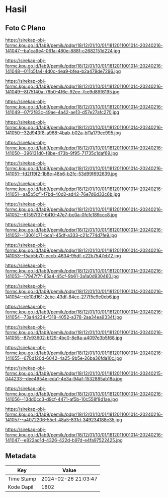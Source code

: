 # Hasil

## Foto C Plano

https://sirekap-obj-formc.kpu.go.id/fab9/pemilu/pdpr/18/12/01/10/01/1812011001014-20240216-141047--ba1ca9e4-061a-480e-888f-c2682151d224.jpg

https://sirekap-obj-formc.kpu.go.id/fab9/pemilu/pdpr/18/12/01/10/01/1812011001014-20240216-141048--011b5fa4-4d0c-4ea9-bfea-b2a479de7296.jpg

https://sirekap-obj-formc.kpu.go.id/fab9/pemilu/pdpr/18/12/01/10/01/1812011001014-20240216-141049--8f75140a-76b0-4f6e-92ee-7ce9d89f6195.jpg

https://sirekap-obj-formc.kpu.go.id/fab9/pemilu/pdpr/18/12/01/10/01/1812011001014-20240216-141049--07f2f83c-49ae-4a42-ae13-d57e27afc270.jpg

https://sirekap-obj-formc.kpu.go.id/fab9/pemilu/pdpr/18/12/01/10/01/1812011001014-20240216-141050--32d943f8-a968-4bab-b02a-bf1a179ec995.jpg

https://sirekap-obj-formc.kpu.go.id/fab9/pemilu/pdpr/18/12/01/10/01/1812011001014-20240216-141050--396131d0-f8be-473b-9f95-71735c1daf69.jpg

https://sirekap-obj-formc.kpu.go.id/fab9/pemilu/pdpr/18/12/01/10/01/1812011001014-20240216-141051--fd2f19f2-1b8e-48b6-b2fc-53d99f692639.jpg

https://sirekap-obj-formc.kpu.go.id/fab9/pemilu/pdpr/18/12/01/10/01/1812011001014-20240216-141051--aa5b5cf1-f7bd-40d2-ad42-76e7d6d33c6b.jpg

https://sirekap-obj-formc.kpu.go.id/fab9/pemilu/pdpr/18/12/01/10/01/1812011001014-20240216-141052--61597f37-6410-47e7-bc0a-0fcfc189ccc8.jpg

https://sirekap-obj-formc.kpu.go.id/fab9/pemilu/pdpr/18/12/01/10/01/1812011001014-20240216-141052--13061c71-bca1-45df-a333-c21c774d7fe9.jpg

https://sirekap-obj-formc.kpu.go.id/fab9/pemilu/pdpr/18/12/01/10/01/1812011001014-20240216-141053--f5ab5b70-eccb-4634-95df-c22b7547eb12.jpg

https://sirekap-obj-formc.kpu.go.id/fab9/pemilu/pdpr/18/12/01/10/01/1812011001014-20240216-141053--17947f7f-65a4-45cf-9b61-3a1a0d930460.jpg

https://sirekap-obj-formc.kpu.go.id/fab9/pemilu/pdpr/18/12/01/10/01/1812011001014-20240216-141054--dc10d161-2cbc-43df-84cc-277f5e9e0eb6.jpg

https://sirekap-obj-formc.kpu.go.id/fab9/pemilu/pdpr/18/12/01/10/01/1812011001014-20240216-141054--73a44234-f318-4052-a378-2aa34ea9334f.jpg

https://sirekap-obj-formc.kpu.go.id/fab9/pemilu/pdpr/18/12/01/10/01/1812011001014-20240216-141055--87c93602-bf29-4bc0-8e8a-a4097e3b5f68.jpg

https://sirekap-obj-formc.kpu.go.id/fab9/pemilu/pdpr/18/12/01/10/01/1812011001014-20240216-141055--670d120d-6042-4a25-9b5e-26ba36fda10c.jpg

https://sirekap-obj-formc.kpu.go.id/fab9/pemilu/pdpr/18/12/01/10/01/1812011001014-20240215-044233--dee4954e-eda1-4e3a-94af-1532885ab18a.jpg

https://sirekap-obj-formc.kpu.go.id/fab9/pemilu/pdpr/18/12/01/10/01/1812011001014-20240216-141056--13dd0cc3-d9cf-4471-af5b-10c558f8d1ae.jpg

https://sirekap-obj-formc.kpu.go.id/fab9/pemilu/pdpr/18/12/01/10/01/1812011001014-20240216-141057--a4072206-55ef-48a5-831d-349234188e35.jpg

https://sirekap-obj-formc.kpu.go.id/fab9/pemilu/pdpr/18/12/01/10/01/1812011001014-20240216-141047--e822ad1d-4326-422d-b97d-e4fa97522425.jpg


## Metadata

| Key        | Value               |
| ---------- | ------------------- |
| Time Stamp | 2024-02-26 21:03:47 |
| Kode Dapil | 1802                |



